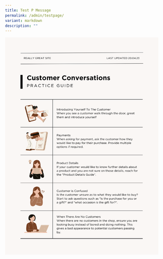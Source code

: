 ```yaml
---
title: Test P Message
permalink: /admin/testpage/
variant: markdown
description: ""
---
```

![](/images/Test_folder/test_timeline_picture.png)